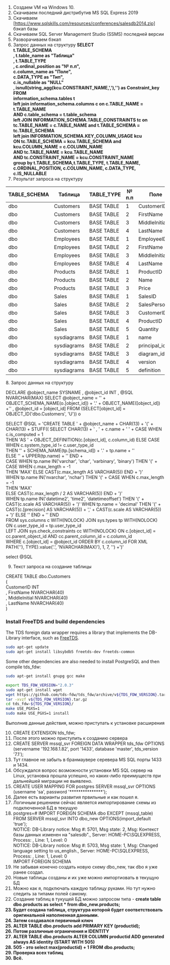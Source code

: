 1. Создаем VM на Windows 10.
2. Скачиваем последний дистрибутив MS SQL Express 2019
3. Скачиваем [https://www.sqlskills.com/resources/conferences/salesdb2014.zip] бэкап базы
4. Скачиваем SQL Server Management Studio (SSMS) последней версии
5. Разворачиваем бэкап
6. Запрос данных на структуру
<b>SELECT<br>
 t.TABLE_SCHEMA<br>
, t.table_name as "Таблица"<br>
, t.TABLE_TYPE<br>
  , c.ordinal_position as "№ п.п",<br>
  c.column_name as "Поле",<br>
  c.DATA_TYPE as "Тип",<br>
  c.is_nullable as "NULL"<br>
  , isnull(string_agg(kcu.CONSTRAINT_NAME,','),'') as  Constraint_key<br>
FROM<br>
  information_schema.tables t<br>
 left  join information_schema.columns c on c.TABLE_NAME = t.TABLE_NAME<br>
	AND c.table_schema = t.table_schema <br>
	left JOIN INFORMATION_SCHEMA.TABLE_CONSTRAINTS tc on tc.TABLE_NAME = c.TABLE_NAME and t.TABLE_SCHEMA = tc.TABLE_SCHEMA <br>
	left join INFORMATION_SCHEMA.KEY_COLUMN_USAGE kcu <br>
	  ON tc.TABLE_SCHEMA = kcu.TABLE_SCHEMA and kcu.COLUMN_NAME = c.COLUMN_NAME <br>
  AND tc.TABLE_NAME = kcu.TABLE_NAME <br>
  AND tc.CONSTRAINT_NAME = kcu.CONSTRAINT_NAME <br>
  group by   t.TABLE_SCHEMA,t.TABLE_TYPE, t.TABLE_NAME, c.ORDINAL_POSITION, c.COLUMN_NAME, c.DATA_TYPE, c.IS_NULLABLE<br></b>
7. Результат запроса на структуру
<table>
<thead>
<th>  TABLE_SCHEMA</th><th>Таблица </th><th> TABLE_TYPE	</th><th>№ п.п	</th><th> Поле	</th><th>Тип</th><th>	NULL	</th><th> Constraint_key</th><thead>
<tbody>
<tr><td>dbo</td><td>Customers</td><td>BASE TABLE</td><td>1</td><td> CustomerID</td><td>int</td><td>NO</td><td>CustomerPK</tr>
<tr><td>dbo</td><td>Customers</td><td>BASE TABLE</td><td>2</td><td>FirstName</td><td>nvarchar</td><td>NO</td><td></td><td></tr>
<tr><td>dbo</td><td>Customers</td><td>BASE TABLE</td><td>3</td><td>MiddleInitial</td><td>nvarchar</td><td>YES</td><td></td><td></tr>	
<tr><td>dbo</td><td>Customers</td><td>BASE TABLE</td><td>4</td><td>LastName</td><td>nvarchar</td><td>NO</td><td></td><td></tr>
<tr><td>dbo</td><td>Employees</td><td>BASE TABLE</td><td>1</td><td>EmployeeID</td><td>int</td><td>NO</td><td>EmployeePK
<tr><td>dbo</td><td>Employees</td><td>BASE TABLE</td><td>2</td><td>FirstName</td><td>nvarchar</td><td>NO</td><td></td><td></tr>	
<tr><td>dbo</td><td>Employees</td><td>BASE TABLE</td><td>3</td><td>MiddleInitial</td><td>nvarchar</td><td>YES</td><td></td><td></tr>	
<tr><td>dbo</td><td>Employees</td><td>BASE TABLE</td><td>4</td><td>LastName</td><td>nvarchar</td><td>NO</td><td></td><td></tr>	
<tr><td>dbo</td><td>Products</td><td>BASE TABLE</td><td>1</td><td>ProductID</td><td>int</td><td>NO</td><td>ProductsPK</tr>
<tr><td>dbo</td><td>Products</td><td>BASE TABLE</td><td>2</td><td>Name</td><td>nvarchar</td><td>NO</td><td></td><td></tr>	
<tr><td>dbo</td><td>Products</td><td>BASE TABLE</td><td>3</td><td>Price</td><td>money</td><td>YES</td><td></td><td></tr>	
<tr><td>dbo</td><td>Sales</td><td>BASE TABLE</td><td>1</td><td>SalesID</td><td>int</td><td>NO</td><td>SalesPK</tr>
<tr><td>dbo</td><td>Sales</td><td>BASE TABLE</td><td>2</td><td>SalesPersonID</td><td>int</td><td>NO</td><td>SalesEmployeesFK</tr>
<tr><td>dbo</td><td>Sales</td><td>BASE TABLE</td><td>3</td><td>CustomerID</td><td>int</td><td>NO</td><td>SalesCustomersFK</tr>
<tr><td>dbo</td><td>Sales</td><td>BASE TABLE</td><td>4</td><td>ProductID</td><td>int</td><td>NO</td><td>alesProductsFK</tr>
<tr><td>dbo</td><td>Sales</td><td>BASE TABLE</td><td>5</td><td>Quantity</td><td>int</td><td>NO</td><td></td><td></tr>
<tr><td>dbo</td><td>sysdiagrams</td><td>BASE TABLE</td><td>1</td><td>name</td><td>nvarchar</td><td>NO</td><td>UK_principal_name</tr>
<tr><td>dbo</td><td>sysdiagrams</td><td>BASE TABLE</td><td>2</td><td>principal_id</td><td>int</td><td>NO</td><td>UK_principal_name</tr>
<tr><td>dbo</td><td>sysdiagrams</td><td>BASE TABLE</td><td>3</td><td>diagram_id</td><td>int</td><td>NO</td><td>PK__sysdiagr__C2B05B6149718787</tr>
<tr><td>dbo</td><td>sysdiagrams</td><td>BASE TABLE</td><td>4</td><td>version</td><td>int</td><td>YES</td><td></td><td></tr>
<tr><td>dbo</td><td>sysdiagrams</td><td>BASE TABLE</td><td>5</td><td>definition</td><td>varbinary</td><td>YES</td><td></td><td></tr>
</tbody></table>	
8. Запрос данных на структуру

DECLARE       @object_name SYSNAME     , @object_id INT     , @SQL NVARCHAR(MAX) 
SELECT       @object_name = '' + OBJECT_SCHEMA_NAME(o.[object_id]) + '.' + OBJECT_NAME([object_id]) +''     , @object_id = [object_id] FROM (SELECT[object_id] = OBJECT_ID('dbo.Customers', 'U')) o   

SELECT @SQL = 'CREATE TABLE ' + @object_name + CHAR(13) + '(' + CHAR(13) + STUFF((  SELECT CHAR(13) + '    , ' + c.name + ' ' +       CASE WHEN c.is_computed = 1           
THEN 'AS ' + OBJECT_DEFINITION(c.[object_id], c.column_id)
ELSE               CASE WHEN c.system_type_id != c.user_type_id                   
THEN '' + SCHEMA_NAME(tp.[schema_id]) + '.' + tp.name + ''                   
ELSE '' + UPPER(tp.name) + ''               END +               
CASE
	WHEN tp.name IN('varchar', 'char', 'varbinary', 'binary') THEN '(' + CASE WHEN c.max_length = -1                                       
		THEN 'MAX'
	ELSE CAST(c.max_length AS VARCHAR(5)) END + ')'                   
	WHEN tp.name IN('nvarchar', 'nchar')
	THEN '(' + 
	CASE WHEN c.max_length = -1                                       
	THEN 'MAX'                     
	ELSE CAST(c.max_length / 2 AS VARCHAR(5)) END + ')'                   
WHEN tp.name IN('datetime2', 'time2', 'datetimeoffset') THEN '(' + CAST(c.scale AS VARCHAR(5)) + ')'
WHEN tp.name = 'decimal' 
THEN '(' + CAST(c.[precision] AS VARCHAR(5)) + ',' + CAST(c.scale AS VARCHAR(5)) + ')' 
ELSE ''  END + '' END   
FROM sys.columns c WITH(NOLOCK)   JOIN sys.types tp WITH(NOLOCK) ON c.user_type_id = tp.user_type_id   
LEFT JOIN sys.check_constraints cc WITH(NOLOCK) ON c.[object_id] = cc.parent_object_id AND cc.parent_column_id = c.column_id  
WHERE c.[object_id] = @object_id   ORDER BY c.column_id   FOR XML PATH(''), TYPE).value('.', 'NVARCHAR(MAX)'), 1, 7, '') +')' 

select @SQL

9. Текст запроса на создание таблицы

CREATE TABLE dbo.Customers <br>(<br>CustomerID INT<br>, FirstName NVARCHAR(40)<br>, MiddleInitial NVARCHAR(40)<br>, LastName NVARCHAR(40)<br>)

### Install FreeTDS and build dependencies

The TDS foreign data wrapper requires a library that implements the DB-Library interface,
such as [FreeTDS](http://www.freetds.org).

```bash
sudo apt-get update
sudo apt-get install libsybdb5 freetds-dev freetds-common
```

Some other dependencies are also needed to install PostgreSQL and then compile tds_fdw:

```bash
sudo apt-get install gnupg gcc make
```


```bash
export TDS_FDW_VERSION="2.0.3"
sudo apt-get install wget
wget https://github.com/tds-fdw/tds_fdw/archive/v${TDS_FDW_VERSION}.tar.gz
tar -xvzf v${TDS_FDW_VERSION}.tar.gz
cd tds_fdw-${TDS_FDW_VERSION}/
make USE_PGXS=1
sudo make USE_PGXS=1 install
```
Выполнив данные действия, можно приступать к установке расширения
 
 10. CREATE EXTENSION tds_fdw;
11. После этого можно приступить к созданию сервера
12. CREATE SERVER mssql_svr FOREIGN DATA WRAPPER tds_fdw OPTIONS (servername '192.168.1.82', port '1433', database 'master', tds_version '7.1');
13. Тут главное не забыть в бранмаувере серевера MS SQL порты  1433 и 1434.
14. Обсуждался вопрос возможности установки MS SQL сервер на Linux,  установка прошла успешно, но каких-либо преимуществ  при дальнейшей миграции не выявлено.
15. CREATE USER MAPPING FOR postgres SERVER mssql_svr OPTIONS (username 'sa', password '***************');
16. Далее есть варианты развития првильные и как пошел я.
17. Логичным решением сейчас является импортирование схемы из подключенной БД в текущую
18. postgres=# IMPORT FOREIGN SCHEMA dbo EXCEPT (mssql_table)  FROM SERVER mssql_svr INTO dbo_new OPTIONS(import_default 'true');<br>
NOTICE:  DB-Library notice: Msg #: 5701, Msg state: 2, Msg: Контекст базы данных изменен на "salesdb"., Server: HOME-PC\SQLEXPRESS, Process: , Line: 1, Level: 0<br>
NOTICE:  DB-Library notice: Msg #: 5703, Msg state: 1, Msg: Changed language setting to us_english., Server: HOME-PC\SQLEXPRESS, Process: , Line: 1, Level: 0<br>
IMPORT FOREIGN SCHEMA<br>
19. Не забывая конечно создать новую схему dbo_new, так dbo я уже ранее создал.
20. Новые таблицы созданы и их уже можно импортиовать в текущую БД
21. Можно как я, подключать каждую таблицу руками. Но тут нужно следить за типами полей самому.
22. Создание таблиц в тукущей БД можно запросом  типа  - <b>create table dbo.products as select *  from dbo_new.products;<b>
23. Будет создана таблица, структура которой будет соответствовать оригинальной наполненная данными.
24. Затем создавался первичный ключ
25.  ALTER TABLE dbo.products add PRIMARY KEY (productid);
26. Потом различные ограничения и IDENTITY
27. ALTER TABLE dbo.products
ALTER COLUMN productid
ADD generated always AS identity (START WITH 505)
28. 505 - это select max(productid) + 1 FROM  dbo.products;
29. Проверка всех таблиц
30. Всё.

